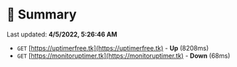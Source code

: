 # 📖 Summary
Last updated: **4/5/2022, 5:26:46 AM**

- `GET` [https://uptimerfree.tk](https://uptimerfree.tk) - **Up** (8208ms)
- `GET` [https://monitoruptimer.tk](https://monitoruptimer.tk) - **Down** (68ms)
